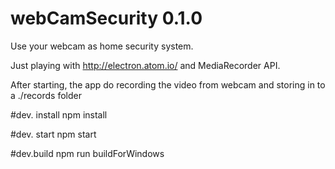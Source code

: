 # webCamSecurity 0.1.0

Use your webcam as home security system.

Just playing with http://electron.atom.io/ and MediaRecorder API.

After starting, the app do recording the video from webcam and storing in to a ./records folder

#dev. install
npm install

#dev. start
npm start

#dev.build
npm run buildForWindows
